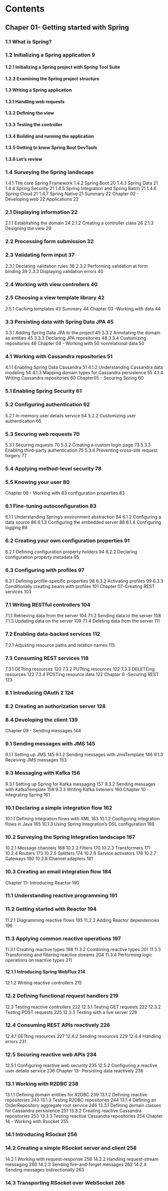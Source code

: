 # Contents
## Chaper 01- Getting started with Spring
### 1.1 What is Spring?	
### 1.2 Initializing a Spring application	9
#### 1.2.1 Initializing a Spring project with Spring Tool Suite
#### 1.2.2 Examining the Spring project structure
#### 1.3 Writing a Spring application	
#### 1.3.1 Handling web requests	
#### 1.3.2 Defining the view	
#### 1.3.3 Testing the controller
#### 1.3.4 Building and running the application	
#### 1.3.5 Getting to know Spring Boot DevTools	
#### 1.3.6 Let’s review	
### 1.4 Surveying the Spring landscape	
1.4.1 The core Spring Framework	
1.4.2 Spring Boot	20
1.4.3 Spring Data	21
1.4.4 Spring Security	21
1.4.5 Spring Integration and Spring Batch	21
1.4.6 Spring Cloud	21
1.4.7 Spring Native	21
Summary	22
Chapter 02 - Developing web	22
Applications	22
### 2.1 Displaying information	22
2.1.1 Establishing the domain	24
2.1.2 Creating a controller class	26
2.1.3 Designing the view	29
### 2.2 Processing form submission	32
### 2.3 Validating form input	37
2.3.1 Declaring validation rules	38
2.3.2 Performing validation at form binding	39
2.3.3 Displaying validation errors	40
### 2.4 Working with view controllers	40
### 2.5 Choosing a view template library	42
2.5.1 Caching templates	43
Summary	44
Chapter 03 -Working with data	44
### 3.3 Persisting data with Spring Data JPA	45
3.3.1 Adding Spring Data JPA to the project	45
3.3.2 Annotating the domain as entities	45
3.3.3 Declaring JPA repositories	48
3.3.4 Customizing repositories	48
Chapter 04 - Working with	50
nonrelational data	50
### 4.1 Working with Cassandra repositories	51
4.1.1 Enabling Spring Data Cassandra	51
4.1.2 Understanding Cassandra data modeling	54
4.1.3 Mapping domain types for Cassandra persistence	55
4.1.4 Writing Cassandra repositories	60
Chapter05 - Securing Spring	60
### 5.1 Enabling Spring Security	61
### 5.2 Configuring authentication	62
5.2.1 In-memory user details service	64
5.2.2 Customizing user authentication	65
### 5.3 Securing web requests	70
5.3.1 Securing requests	70
5.3.2 Creating a custom login page	73
5.3.3 Enabling third-party authentication	75
5.3.4 Preventing cross-site request forgery	77
### 5.4 Applying method-level security	78
### 5.5 Knowing your user	80
Chapter 06 - Working with	83
configuration properties	83
### 6.1 Fine-tuning autoconfiguration	83
6.1.1 Understanding Spring’s environment abstraction	84
6.1.2 Configuring a data source	86
6.1.3 Configuring the embedded server	88
6.1.4 Configuring logging	89
### 6.2 Creating your own configuration properties	91
6.2.1 Defining configuration property holders	94
6.2.2 Declaring configuration property metadata	95
### 6.3 Configuring with profiles	97
6.3.1 Defining profile-specific properties	98
6.3.2 Activating profiles	99
6.3.3 Conditionally creating beans with profiles	101
Chapter 07-Creating REST services	103
### 7.1 Writing RESTful controllers	104
7.1.1 Retrieving data from the server	104
7.1.2 Sending data to the server	108
7.1.3 Updating data on the server	109
7.1.4 Deleting data from the server	111
### 7.2 Enabling data-backed services	112
7.2.1 Adjusting resource paths and relation names	115
### 7.3 Consuming REST services	118
7.3.1 GETting resources	120
7.3.2 PUTting resources	122
7.3.3 DELETEing resources	122
7.3.4 POSTing resource data	122
Chapter 8 -Securing REST	123
### 8.1 Introducing OAuth 2	124
### 8.2 Creating an authorization server	128
### 8.4 Developing the client	139
Chapter 09 - Sending messages	144
### 9.1 Sending messages with JMS	145
9.1.1 Setting up JMS	145
9.1.2 Sending messages with JmsTemplate	146
9.1.3 Receiving JMS messages	153
### 9.3 Messaging with Kafka	156
9.3.1 Setting up Spring for Kafka messaging	157
9.3.2 Sending messages with KafkaTemplate	158
9.3.3 Writing Kafka listeners	160
Chapter 10 -Integrating Spring	161
### 10.1 Declaring a simple integration flow	162
10.1.1 Defining integration flows with XML	163
10.1.2 Configuring integration flows in Java	165
10.1.3 Using Spring Integration’s DSL configuration	166
### 10.2 Surveying the Spring Integration landscape	167
10.2.1 Message channels	168
10.2.2 Filters	170
10.2.3 Transformers	171
10.2.4 Routers	173
10.2.5 Splitters	174
10.2.6 Service activators	178
10.2.7 Gateways	180
10.2.8 Channel adapters	181
### 10.3 Creating an email integration flow	184
Chapter 11- Introducing Reactor	190
### 11.1 Understanding reactive programming	191
### 11.2 Getting started with Reactor	194
11.2.1 Diagramming reactive flows	195
11.2.2 Adding Reactor dependencies	196
### 11.3 Applying common reactive operations	197
11.3.1 Creating reactive types	198
11.3.2 Combining reactive types	201
11.3.3 Transforming and filtering reactive streams	204
11.3.4 Performing logic operations on reactive types	211
#### 12.1.1 Introducing Spring WebFlux	214
12.1.2 Writing reactive controllers	215
### 12.2 Defining functional request handlers	219
12.3 Testing reactive controllers	222
12.3.1 Testing GET requests	222
12.3.2 Testing POST requests	225
12.3.3 Testing with a live server	226
### 12.4 Consuming REST APIs reactively	226
12.4.1 GETting resources	227
12.4.2 Sending resources	229
12.4.4 Handling errors	231
### 12.5 Securing reactive web APIs	234
12.5.1 Configuring reactive web security	235
12.5.2 Configuring a reactive user details service	236
Chapter 13- Persisting data reactively	238
### 13.1 Working with R2DBC	238
13.1.1 Defining domain entities for R2DBC	239
13.1.2 Defining reactive repositories	243
13.1.3 Testing R2DBC repositories	244
13.1.4 Defining an OrderRepository aggregate root service	246
13.3.1 Defining domain classes for Cassandra persistence	251
13.3.2 Creating reactive Cassandra repositories	253
13.3.3 Testing reactive Cassandra repositories	254
Chapter 14 - Working with Rsocket	255
### 14.1 Introducing RSocket	256
### 14.2 Creating a simple RSocket server and client	258
14.2.1 Working with request-response	258
14.2.2 Handling request-stream messaging	260
14.2.3 Sending fire-and-forget messages	262
14.2.4 Sending messages bidirectionally	263
### 14.3 Transporting RSocket over WebSocket	266

